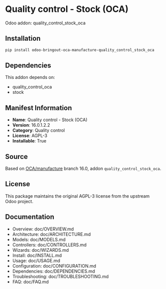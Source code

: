 # Quality control - Stock (OCA)

Odoo addon: quality_control_stock_oca

## Installation

```bash
pip install odoo-bringout-oca-manufacture-quality_control_stock_oca
```

## Dependencies

This addon depends on:
- quality_control_oca
- stock

## Manifest Information

- **Name**: Quality control - Stock (OCA)
- **Version**: 16.0.1.2.2
- **Category**: Quality control
- **License**: AGPL-3
- **Installable**: True

## Source

Based on [OCA/manufacture](https://github.com/OCA/manufacture) branch 16.0, addon `quality_control_stock_oca`.

## License

This package maintains the original AGPL-3 license from the upstream Odoo project.

## Documentation

- Overview: doc/OVERVIEW.md
- Architecture: doc/ARCHITECTURE.md
- Models: doc/MODELS.md
- Controllers: doc/CONTROLLERS.md
- Wizards: doc/WIZARDS.md
- Install: doc/INSTALL.md
- Usage: doc/USAGE.md
- Configuration: doc/CONFIGURATION.md
- Dependencies: doc/DEPENDENCIES.md
- Troubleshooting: doc/TROUBLESHOOTING.md
- FAQ: doc/FAQ.md
